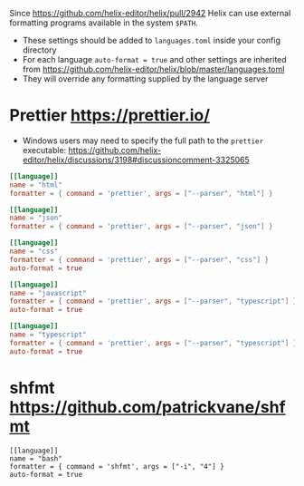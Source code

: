 Since https://github.com/helix-editor/helix/pull/2942 Helix can use external formatting programs available in the system `$PATH`.

- These settings should be added to `languages.toml` inside your config directory
- For each language `auto-format = true` and other settings are inherited from https://github.com/helix-editor/helix/blob/master/languages.toml
- They will override any formatting supplied by the language server


# Prettier https://prettier.io/

* Windows users may need to specify the full path to the `prettier` executable: https://github.com/helix-editor/helix/discussions/3198#discussioncomment-3325065

```toml
[[language]]
name = "html"
formatter = { command = 'prettier', args = ["--parser", "html"] }

[[language]]
name = "json"
formatter = { command = 'prettier', args = ["--parser", "json"] }

[[language]]
name = "css"
formatter = { command = 'prettier', args = ["--parser", "css"] }
auto-format = true

[[language]]
name = "javascript"
formatter = { command = 'prettier', args = ["--parser", "typescript"] }
auto-format = true

[[language]]
name = "typescript"
formatter = { command = 'prettier', args = ["--parser", "typescript"] }
auto-format = true
```

# shfmt https://github.com/patrickvane/shfmt

```
[[language]]
name = "bash"
formatter = { command = 'shfmt', args = ["-i", "4"] }
auto-format = true
```